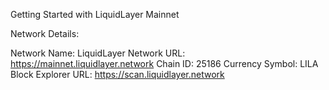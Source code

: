 Getting Started with LiquidLayer Mainnet

Network Details:

Network Name: LiquidLayer
Network URL: https://mainnet.liquidlayer.network
Chain ID: 25186
Currency Symbol: LILA
Block Explorer URL: https://scan.liquidlayer.network